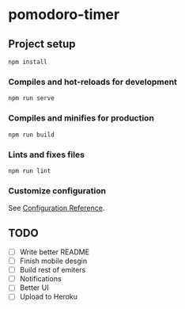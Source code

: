 # pomodoro-timer

## Project setup

```
npm install
```

### Compiles and hot-reloads for development

```
npm run serve
```

### Compiles and minifies for production

```
npm run build
```

### Lints and fixes files

```
npm run lint
```

### Customize configuration

See [Configuration Reference](https://cli.vuejs.org/config/).

## TODO

- [ ] Write better README
- [ ] Finish mobile desgin
- [ ] Build rest of emiters
- [ ] Notifications
- [ ] Better UI
- [ ] Upload to Heroku
